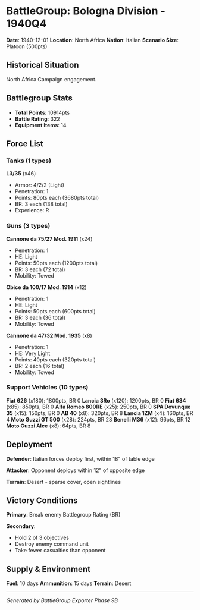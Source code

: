 # BattleGroup: Bologna Division - 1940Q4

**Date**: 1940-12-01
**Location**: North Africa
**Nation**: Italian
**Scenario Size**: Platoon (500pts)

## Historical Situation

North Africa Campaign engagement.

## Battlegroup Stats

- **Total Points**: 10914pts
- **Battle Rating**: 322
- **Equipment Items**: 14

## Force List

### Tanks (1 types)

**L3/35** (x46)
- Armor: 4/2/2 (Light)
- Penetration: 1
- Points: 80pts each (3680pts total)
- BR: 3 each (138 total)
- Experience: R

### Guns (3 types)

**Cannone da 75/27 Mod. 1911** (x24)
- Penetration: 1
- HE: Light
- Points: 50pts each (1200pts total)
- BR: 3 each (72 total)
- Mobility: Towed

**Obice da 100/17 Mod. 1914** (x12)
- Penetration: 1
- HE: Light
- Points: 50pts each (600pts total)
- BR: 3 each (36 total)
- Mobility: Towed

**Cannone da 47/32 Mod. 1935** (x8)
- Penetration: 1
- HE: Very Light
- Points: 40pts each (320pts total)
- BR: 2 each (16 total)
- Mobility: Towed

### Support Vehicles (10 types)

**Fiat 626** (x180): 1800pts, BR 0
**Lancia 3Ro** (x120): 1200pts, BR 0
**Fiat 634** (x85): 850pts, BR 0
**Alfa Romeo 800RE** (x25): 250pts, BR 0
**SPA Dovunque 35** (x15): 150pts, BR 0
**AB 40** (x8): 320pts, BR 8
**Lancia 1ZM** (x4): 160pts, BR 4
**Moto Guzzi GT 500** (x28): 224pts, BR 28
**Benelli M36** (x12): 96pts, BR 12
**Moto Guzzi Alce** (x8): 64pts, BR 8

## Deployment

**Defender**: Italian forces deploy first, within 18" of table edge

**Attacker**: Opponent deploys within 12" of opposite edge

**Terrain**: Desert - sparse cover, open sightlines

## Victory Conditions

**Primary**: Break enemy Battlegroup Rating (BR)

**Secondary**:
- Hold 2 of 3 objectives
- Destroy enemy command unit
- Take fewer casualties than opponent

## Supply & Environment

**Fuel**: 10 days
**Ammunition**: 15 days
**Terrain**: Desert

---

*Generated by BattleGroup Exporter Phase 9B*
